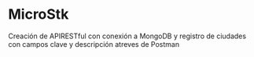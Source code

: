 # MicroStk
Creación de APIRESTful con conexión a MongoDB y registro de ciudades con campos clave y descripción atreves de Postman

